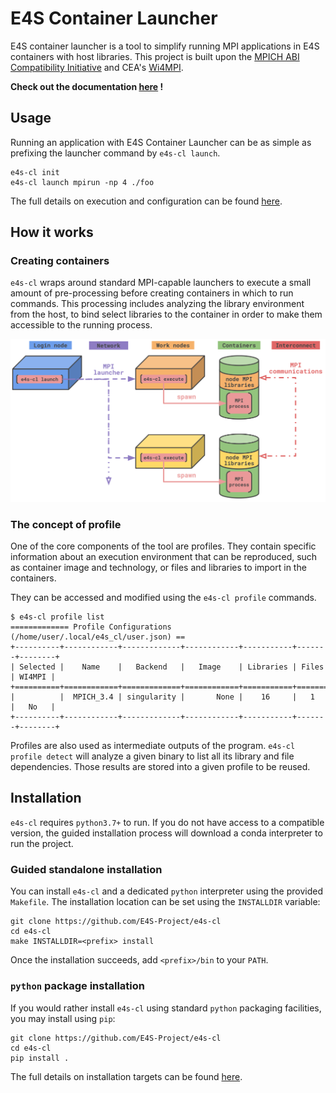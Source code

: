 # E4S Container Launcher

E4S container launcher is a tool to simplify running MPI applications in E4S containers with host libraries. This project is built upon the [MPICH ABI Compatibility Initiative](https://www.mpich.org/abi/) and CEA's [Wi4MPI](https://github.com/cea-hpc/wi4mpi).

__Check out the documentation [here](https://e4s-cl.readthedocs.io/en/latest/index.html) !__

## Usage

Running an application with E4S Container Launcher can be as simple as prefixing the launcher command by `e4s-cl launch`.

```
e4s-cl init
e4s-cl launch mpirun -np 4 ./foo
```

The full details on execution and configuration can be found [here](https://e4s-cl.readthedocs.io/en/latest/quickstart.html).

## How it works

### Creating containers

`e4s-cl` wraps around standard MPI-capable launchers to execute a small amount of pre-processing before creating containers in which to run commands.
This processing includes analyzing the library environment from the host, to bind select libraries to the container in order to make them accessible to the running process.

![structure](https://github.com/E4S-Project/e4s-cl/raw/master/assets/images/e4scl_structure.png)

### The concept of profile

One of the core components of the tool are profiles. They contain specific information about an execution environment that can be reproduced, such as container image and technology, or files and libraries to import in the containers.

They can be accessed and modified using the `e4s-cl profile` commands.
```
$ e4s-cl profile list
============= Profile Configurations (/home/user/.local/e4s_cl/user.json) ==
+----------+------------+-------------+------------+-----------+-------+--------+
| Selected |    Name    |   Backend   |   Image    | Libraries | Files | WI4MPI |
+==========+============+=============+============+===========+=======+========+
|          |  MPICH_3.4 | singularity |       None |    16     |   1   |   No   |
+----------+------------+-------------+------------+-----------+-------+--------+
```

Profiles are also used as intermediate outputs of the program. `e4s-cl profile detect` will analyze a given binary to list all its library and file dependencies. Those results are stored into a given profile to be reused.

## Installation

`e4s-cl` requires `python3.7+` to run. If you do not have access to a compatible version, the guided installation process will download a conda interpreter to run the project.

### Guided standalone installation

You can install `e4s-cl` and a dedicated `python` interpreter using the provided `Makefile`. The installation location can be set using the `INSTALLDIR` variable:

```
git clone https://github.com/E4S-Project/e4s-cl
cd e4s-cl
make INSTALLDIR=<prefix> install
```

Once the installation succeeds, add `<prefix>/bin` to your `PATH`.

### `python` package installation

If you would rather install `e4s-cl` using standard `python` packaging facilities, you may install using `pip`:

```
git clone https://github.com/E4S-Project/e4s-cl
cd e4s-cl
pip install .
```

The full details on installation targets can be found [here](https://e4s-cl.readthedocs.io/en/latest/installation.html).
